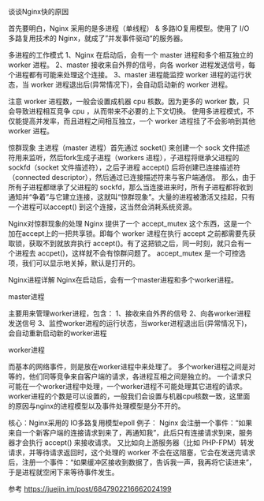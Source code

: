 谈谈Nginx快的原因



首先要明白，Nginx 采用的是多进程（单线程） & 多路IO复用模型。使用了 I/O 多路复用技术的 Nginx，就成了”并发事件驱动“的服务器。

多进程的工作模式
1、Nginx 在启动后，会有一个 master 进程和多个相互独立的 worker 进程。
2、master 接收来自外界的信号，向各 worker 进程发送信号，每个进程都有可能来处理这个连接。
3、master 进程能监控 worker 进程的运行状态，当 worker 进程退出后(异常情况下)，会自动启动新的 worker 进程。

注意 worker 进程数，一般会设置成机器 cpu 核数。因为更多的 worker 数，只会导致进程相互竞争 cpu ，从而带来不必要的上下文切换。
使用多进程模式，不仅能提高并发率，而且进程之间相互独立，一个 worker 进程挂了不会影响到其他 worker 进程。




惊群现象
主进程（master 进程）首先通过 socket() 来创建一个 sock 文件描述符用来监听，然后fork生成子进程（workers 进程），子进程将继承父进程的 sockfd（socket 文件描述符），之后子进程 accept() 后将创建已连接描述符（connected descriptor），然后通过已连接描述符来与客户端通信。
那么，由于所有子进程都继承了父进程的 sockfd，那么当连接进来时，所有子进程都将收到通知并“争着”与它建立连接，这就叫“惊群现象”。大量的进程被激活又挂起，只有一个进程可以accept() 到这个连接，这当然会消耗系统资源。

Nginx对惊群现象的处理
Nginx 提供了一个 accept_mutex 这个东西，这是一个加在accept上的一把共享锁。即每个 worker 进程在执行 accept 之前都需要先获取锁，获取不到就放弃执行 accept()。有了这把锁之后，同一时刻，就只会有一个进程去 accpet()，这样就不会有惊群问题了。 accept_mutex 是一个可控选项，我们可以显示地关掉，默认是打开的。




Nginx进程详解
Nginx在启动后，会有一个master进程和多个worker进程。

master进程

主要用来管理worker进程，包含：
1、接收来自外界的信号
2、向各worker进程发送信号
3、监控worker进程的运行状态，当worker进程退出后(异常情况下)，会自动重新启动新的worker进程

worker进程

而基本的网络事件，则是放在worker进程中来处理了。
多个worker进程之间是对等的，他们同等竞争来自客户端的请求，各进程互相之间是独立的。
一个请求只可能在一个worker进程中处理，一个worker进程不可能处理其它进程的请求。
worker进程的个数是可以设置的，一般我们会设置与机器cpu核数一致，这里面的原因与nginx的进程模型以及事件处理模型是分不开的。





核心：Nginx采用的 IO多路复用模型epoll
例子： Nginx 会注册一个事件：“如果来自一个新客户端的连接请求到来了，再通知我”，此后只有连接请求到来，服务器才会执行 accept() 来接收请求。
又比如向上游服务器（比如 PHP-FPM）转发请求，并等待请求返回时，这个处理的 worker 不会在这阻塞，它会在发送完请求后，注册一个事件：“如果缓冲区接收到数据了，告诉我一声，我再将它读进来”，于是进程就空闲下来等待事件发生。





参考
https://juejin.im/post/6847902216662024199

